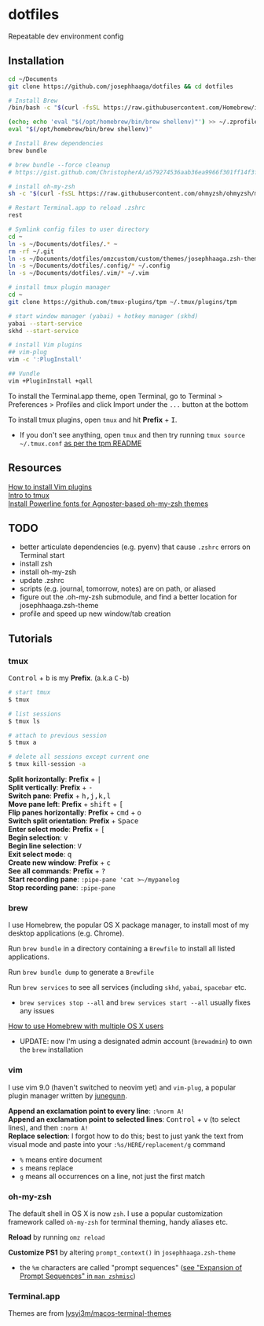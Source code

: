 # dotfiles
Repeatable dev environment config

## Installation
```bash
cd ~/Documents
git clone https://github.com/josephhaaga/dotfiles && cd dotfiles

# Install Brew
/bin/bash -c "$(curl -fsSL https://raw.githubusercontent.com/Homebrew/install/HEAD/install.sh)"

(echo; echo 'eval "$(/opt/homebrew/bin/brew shellenv)"') >> ~/.zprofile
eval "$(/opt/homebrew/bin/brew shellenv)"

# Install Brew dependencies
brew bundle

# brew bundle --force cleanup
# https://gist.github.com/ChristopherA/a579274536aab36ea9966f301ff14f3f

# install oh-my-zsh
sh -c "$(curl -fsSL https://raw.githubusercontent.com/ohmyzsh/ohmyzsh/master/tools/install.sh)"

# Restart Terminal.app to reload .zshrc
rest

# Symlink config files to user directory
cd ~
ln -s ~/Documents/dotfiles/.* ~
rm -rf ~/.git
ln -s ~/Documents/dotfiles/omzcustom/custom/themes/josephhaaga.zsh-theme ./.oh-my-zsh/custom/themes/josephhaaga.zsh-theme
ln -s ~/Documents/dotfiles/.config/* ~/.config 
ln -s ~/Documents/dotfiles/.vim/* ~/.vim

# install tmux plugin manager
cd ~
git clone https://github.com/tmux-plugins/tpm ~/.tmux/plugins/tpm

# start window manager (yabai) + hotkey manager (skhd)
yabai --start-service
skhd --start-service

# install Vim plugins
## vim-plug
vim -c ':PlugInstall'

## Vundle
vim +PluginInstall +qall

```

To install the Terminal.app theme, open Terminal, go to Terminal > Preferences > Profiles and click Import under the `...` button at the bottom

To install tmux plugins, open `tmux` and hit **Prefix** + <kbd>I</kbd>.
* If you don't see anything, open `tmux` and then try running `tmux source ~/.tmux.conf` [as per the tpm README](https://github.com/tmux-plugins/tpm/blob/b699a7e01c253ffb7818b02d62bce24190ec1019/README.md?plain=1#L39)

## Resources
[How to install Vim plugins](https://linuxhint.com/vim_install_plugins/)  
[Intro to tmux](https://www.hamvocke.com/blog/a-quick-and-easy-guide-to-tmux/)  
[Install Powerline fonts for Agnoster-based oh-my-zsh themes](https://fmacedoo.medium.com/oh-my-zsh-with-powerline-fonts-pretty-simple-as-you-deserve-fbe7f6d23723)  

## TODO
- better articulate dependencies (e.g. pyenv) that cause `.zshrc` errors on Terminal start
- install zsh
- install oh-my-zsh
- update .zshrc
- scripts (e.g. journal, tomorrow, notes) are on path, or aliased
- figure out the .oh-my-zsh submodule, and find a better location for josephhaaga.zsh-theme 
- profile and speed up new window/tab creation


## Tutorials
### tmux
<kbd>Control</kbd> + <kbd>b</kbd> is my **Prefix**. (a.k.a <kbd>C-b</kbd>)

```bash
# start tmux
$ tmux

# list sessions
$ tmux ls

# attach to previous session
$ tmux a  

# delete all sessions except current one
$ tmux kill-session -a
```

**Split horizontally**: **Prefix** + <kbd>|</kbd>  
**Split vertically**: **Prefix** + <kbd>-</kbd>  
**Switch pane**: **Prefix** + <kbd>h,j,k,l</kbd>  
**Move pane left**: **Prefix** + <kbd>shift</kbd> + <kbd>[</kbd>  
**Flip panes horizontally**: **Prefix** + <kbd>cmd</kbd> + <kbd>o</kbd>  
**Switch split orientation**: **Prefix** + <kbd>Space</kbd>  
**Enter select mode**: **Prefix** + <kbd>[</kbd>  
**Begin selection**: <kbd>v</kbd>  
**Begin line selection**: <kbd>V</kbd>  
**Exit select mode**: <kbd>q</kbd>  
**Create new window**: **Prefix** + <kbd>c</kbd>  
**See all commands**: **Prefix** + <kbd>?</kbd>  
**Start recording pane**: `:pipe-pane 'cat >~/mypanelog`  
**Stop recording pane**: `:pipe-pane`  
 

### brew
I use Homebrew, the popular OS X package manager, to install most of my desktop applications (e.g. Chrome). 

Run `brew bundle` in a directory containing a `Brewfile` to install all listed applications.  

Run `brew bundle dump` to generate a `Brewfile`  

Run `brew services` to see all services (including `skhd`, `yabai`, `spacebar` etc.  
* `brew services stop --all` and `brew services start --all` usually fixes any issues  

[How to use Homebrew with multiple OS X users](https://stackoverflow.com/a/44481141)
- UPDATE: now I'm using a designated admin account (`brewadmin`) to own the `brew` installation


### vim
I use vim 9.0 (haven't switched to neovim yet) and `vim-plug`, a popular plugin manager written by [junegunn](https://github.com/junegunn). 

**Append an exclamation point to every line**: `:%norm A!`  
**Append an exclamation point to selected lines**: <kbd>Control</kbd> + <kbd>v</kbd> (to select lines), and then `:norm A!`  
**Replace selection**: I forgot how to do this; best to just yank the text from visual mode and paste into your `:%s/HERE/replacement/g` command
  * `%` means entire document 
  * `s` means replace 
  * `g` means all occurrences on a line, not just the first match


### oh-my-zsh
The default shell in OS X is now `zsh`. I use a popular customization framework called `oh-my-zsh` for terminal theming, handy aliases etc. 

**Reload** by running `omz reload`

**Customize PS1** by altering `prompt_context()` in `josephhaaga.zsh-theme`  
- the `%m` characters are called "prompt sequences" ([see "Expansion of Prompt Sequences" in `man zshmisc`](https://stackoverflow.com/questions/13660636/what-is-percent-tilde-in-zsh))


### Terminal.app
Themes are from [lysyi3m/macos-terminal-themes](https://github.com/lysyi3m/macos-terminal-themes)

